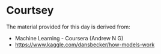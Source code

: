# Courtsey
The material provided for this day is derived from:
* Machine Learning - Coursera (Andrew N G)
* https://www.kaggle.com/dansbecker/how-models-work
